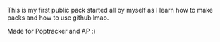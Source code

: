 This is my first public pack started all by myself as I learn how to make packs and how to use github lmao.

Made for Poptracker and AP :)
